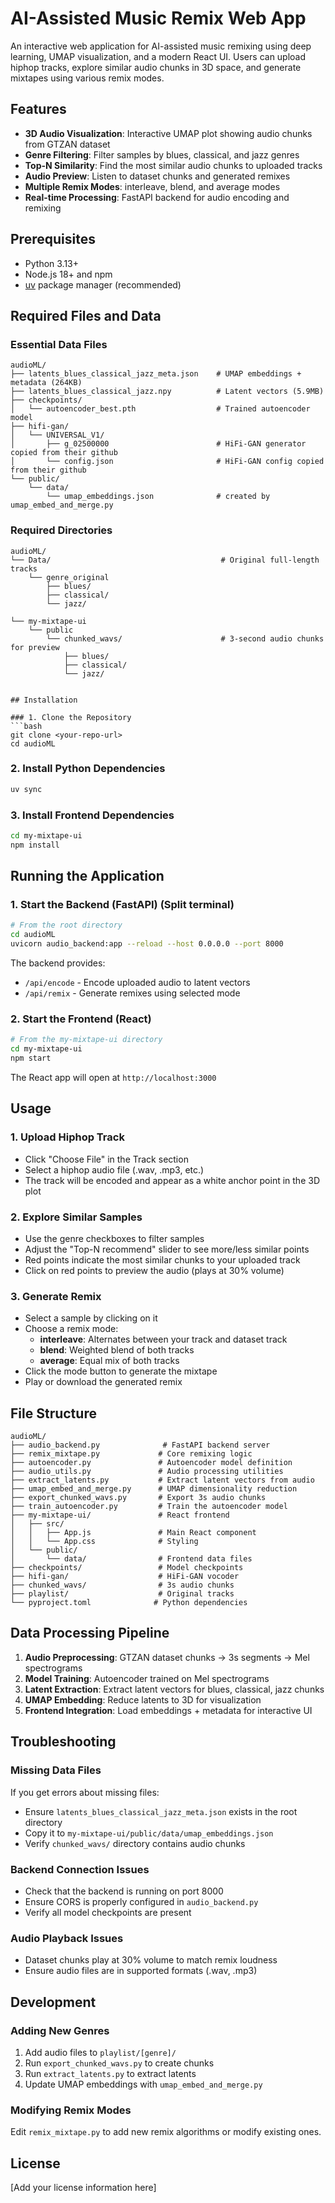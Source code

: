 # AI-Assisted Music Remix Web App

An interactive web application for AI-assisted music remixing using deep learning, UMAP visualization, and a modern React UI. Users can upload hiphop tracks, explore similar audio chunks in 3D space, and generate mixtapes using various remix modes.

## Features

- **3D Audio Visualization**: Interactive UMAP plot showing audio chunks from GTZAN dataset
- **Genre Filtering**: Filter samples by blues, classical, and jazz genres
- **Top-N Similarity**: Find the most similar audio chunks to uploaded tracks
- **Audio Preview**: Listen to dataset chunks and generated remixes
- **Multiple Remix Modes**: interleave, blend, and average modes
- **Real-time Processing**: FastAPI backend for audio encoding and remixing

## Prerequisites

- Python 3.13+
- Node.js 18+ and npm
- [uv](https://github.com/astral-sh/uv) package manager (recommended)

## Required Files and Data

### Essential Data Files
```
audioML/
├── latents_blues_classical_jazz_meta.json    # UMAP embeddings + metadata (264KB) 
├── latents_blues_classical_jazz.npy          # Latent vectors (5.9MB)
├── checkpoints/
│   └── autoencoder_best.pth                  # Trained autoencoder model
├── hifi-gan/
│   └── UNIVERSAL_V1/
│       ├── g_02500000                        # HiFi-GAN generator copied from their github
│       └── config.json                       # HiFi-GAN config copied from their github
└── public/
    └── data/
        └── umap_embeddings.json              # created by umap_embed_and_merge.py
```

### Required Directories
```
audioML/
└── Data/                                      # Original full-length tracks
    └── genre_original
        ├── blues/
        ├── classical/
        └── jazz/

└── my-mixtape-ui
    └── public
        └── chunked_wavs/                      # 3-second audio chunks for preview
            ├── blues/
            ├── classical/
            └── jazz/


## Installation

### 1. Clone the Repository
```bash
git clone <your-repo-url>
cd audioML
```

### 2. Install Python Dependencies
```bash
uv sync
```

### 3. Install Frontend Dependencies
```bash
cd my-mixtape-ui
npm install
```

## Running the Application

### 1. Start the Backend (FastAPI) (Split terminal)
```bash
# From the root directory
cd audioML
uvicorn audio_backend:app --reload --host 0.0.0.0 --port 8000
```

The backend provides:
- `/api/encode` - Encode uploaded audio to latent vectors
- `/api/remix` - Generate remixes using selected mode

### 2. Start the Frontend (React)
```bash
# From the my-mixtape-ui directory
cd my-mixtape-ui
npm start
```

The React app will open at `http://localhost:3000`

## Usage

### 1. Upload Hiphop Track
- Click "Choose File" in the Track section
- Select a hiphop audio file (.wav, .mp3, etc.)
- The track will be encoded and appear as a white anchor point in the 3D plot

### 2. Explore Similar Samples
- Use the genre checkboxes to filter samples
- Adjust the "Top-N recommend" slider to see more/less similar points
- Red points indicate the most similar chunks to your uploaded track
- Click on red points to preview the audio (plays at 30% volume)

### 3. Generate Remix
- Select a sample by clicking on it
- Choose a remix mode:
  - **interleave**: Alternates between your track and dataset track
  - **blend**: Weighted blend of both tracks
  - **average**: Equal mix of both tracks
- Click the mode button to generate the mixtape
- Play or download the generated remix

## File Structure

```
audioML/
├── audio_backend.py              # FastAPI backend server
├── remix_mixtape.py             # Core remixing logic
├── autoencoder.py               # Autoencoder model definition
├── audio_utils.py               # Audio processing utilities
├── extract_latents.py           # Extract latent vectors from audio
├── umap_embed_and_merge.py      # UMAP dimensionality reduction
├── export_chunked_wavs.py       # Export 3s audio chunks
├── train_autoencoder.py         # Train the autoencoder model
├── my-mixtape-ui/               # React frontend
│   ├── src/
│   │   ├── App.js               # Main React component
│   │   └── App.css              # Styling
│   └── public/
│       └── data/                # Frontend data files
├── checkpoints/                 # Model checkpoints
├── hifi-gan/                    # HiFi-GAN vocoder
├── chunked_wavs/                # 3s audio chunks
├── playlist/                    # Original tracks
└── pyproject.toml              # Python dependencies
```

## Data Processing Pipeline

1. **Audio Preprocessing**: GTZAN dataset chunks → 3s segments → Mel spectrograms
2. **Model Training**: Autoencoder trained on Mel spectrograms
3. **Latent Extraction**: Extract latent vectors for blues, classical, jazz chunks
4. **UMAP Embedding**: Reduce latents to 3D for visualization
5. **Frontend Integration**: Load embeddings + metadata for interactive UI

## Troubleshooting

### Missing Data Files
If you get errors about missing files:
- Ensure `latents_blues_classical_jazz_meta.json` exists in the root directory
- Copy it to `my-mixtape-ui/public/data/umap_embeddings.json`
- Verify `chunked_wavs/` directory contains audio chunks

### Backend Connection Issues
- Check that the backend is running on port 8000
- Ensure CORS is properly configured in `audio_backend.py`
- Verify all model checkpoints are present

### Audio Playback Issues
- Dataset chunks play at 30% volume to match remix loudness
- Ensure audio files are in supported formats (.wav, .mp3)

## Development

### Adding New Genres
1. Add audio files to `playlist/[genre]/`
2. Run `export_chunked_wavs.py` to create chunks
3. Run `extract_latents.py` to extract latents
4. Update UMAP embeddings with `umap_embed_and_merge.py`

### Modifying Remix Modes
Edit `remix_mixtape.py` to add new remix algorithms or modify existing ones.

## License

[Add your license information here]

